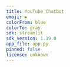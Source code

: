 ```yaml
---
title: YouTube Chatbot
emoji: ▶️
colorFrom: blue
colorTo: gray
sdk: streamlit
sdk_version: 1.19.0
app_file: app.py
pinned: false
license: unknown
---
```

